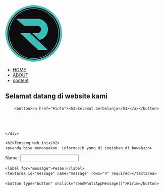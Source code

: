 <!DOCTYPE html>
<html lang="en">
<head>
    <meta charset="UTF-8">
    <meta http-equiv="X-UA-Compatible" content="IE=edge">
    <meta name="viewport" content="width=device-width, initial-scale=1.0">
    <title>Document</title>
    <link rel="stylesheet" href="1.css">
   
<body>


<div>
<nav>
    <div class=""><img src="th-removebg-preview (1).png" alt="logo"></div>

<ul>                                
<li>
    <a href="#home">HOME</a></li>
<li>
    <a href="#info">ABOUT</a></li>
<li>
    <a href="#con">content</a></li>




</ul>




</nav>
</div>

<section id="home" class="HOME">
    <div class="Home-con">
        <h1>Selamat datang di website kami</h1>
        
        <button><a href="#info"><h3>Selamat berbelanja</h3></a></button>

   


    </div>
</section>

<section class="info">
<div id="info">




    <h2>Tentang web ini</h2>
    <p>anda bisa menanyakan  informasih yang di inginkan di bawah</p>

</div>
	
<form id="myForm">
    <label for="name">Nama:</label>
    <input type="text" id="name" name="name" required>

    <label for="message">Pesan:</label>
    <textarea id="message" name="message" rows="4" required></textarea>

    <button type="button" onclick="sendWhatsAppMessage()">Kirim</button>
</form>

</div>

</section>
<script>
    function sendWhatsAppMessage() {
        var name = document.getElementById('name').value;
        var message = document.getElementById('message').value;

        // Ganti nomor WhatsApp dan pesan sesuai kebutuhan Anda
        var phoneNumber = '+6281356280939';
        var waMessage = 'Halo, saya ' + name + '. ' + message;

        // Buka aplikasi WhatsApp dengan pesan yang telah ditentukan
        window.location.href = 'https://web.whatsapp.com/' + phoneNumber + '?text=' + encodeURIComponent(waMessage);
    }
</script>
</html>
